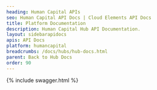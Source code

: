 ```yaml
---
heading: Human Capital APIs
seo: Human Capital API Docs | Cloud Elements API Docs
title: Platform Documentation
description: Human Capital Hub API Documentation.
layout: sidebarapidocs
apis: API Docs
platform: humancapital
breadcrumbs: /docs/hubs/hub-docs.html
parent: Back to Hub Docs
order: 90
---
```


{% include swagger.html %}
